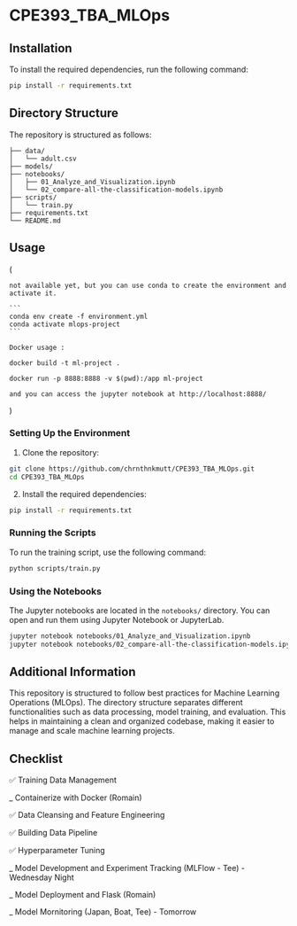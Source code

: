 # CPE393_TBA_MLOps

## Installation

To install the required dependencies, run the following command:

```bash
pip install -r requirements.txt
```

## Directory Structure

The repository is structured as follows:

```
├── data/
│   └── adult.csv
├── models/
├── notebooks/
│   ├── 01_Analyze_and_Visualization.ipynb
│   └── 02_compare-all-the-classification-models.ipynb
├── scripts/
│   └── train.py
├── requirements.txt
└── README.md
```

## Usage

(

    not available yet, but you can use conda to create the environment and activate it.

    ```
    conda env create -f environment.yml
    conda activate mlops-project
    ```

    Docker usage : 

    docker build -t ml-project .

    docker run -p 8888:8888 -v $(pwd):/app ml-project

    and you can access the jupyter notebook at http://localhost:8888/

)


### Setting Up the Environment

1. Clone the repository:

```bash
git clone https://github.com/chrnthnkmutt/CPE393_TBA_MLOps.git
cd CPE393_TBA_MLOps
```

2. Install the required dependencies:

```bash
pip install -r requirements.txt
```

### Running the Scripts

To run the training script, use the following command:

```bash
python scripts/train.py
```

### Using the Notebooks

The Jupyter notebooks are located in the `notebooks/` directory. You can open and run them using Jupyter Notebook or JupyterLab.

```bash
jupyter notebook notebooks/01_Analyze_and_Visualization.ipynb
jupyter notebook notebooks/02_compare-all-the-classification-models.ipynb
```

## Additional Information

This repository is structured to follow best practices for Machine Learning Operations (MLOps). The directory structure separates different functionalities such as data processing, model training, and evaluation. This helps in maintaining a clean and organized codebase, making it easier to manage and scale machine learning projects.

## Checklist
✅   Training Data Management

_   Containerize with Docker (Romain)

✅   Data Cleansing and Feature Engineering

✅   Building Data Pipeline

✅   Hyperparameter Tuning

_   Model Development and Experiment Tracking (MLFlow - Tee) - Wednesday Night

_   Model Deployment and Flask (Romain)

_   Model Mornitoring (Japan, Boat, Tee) - Tomorrow